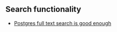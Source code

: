 ## Search functionality

* [Postgres full text search is good enough](http://rachbelaid.com/postgres-full-text-search-is-good-enough/) 
   



